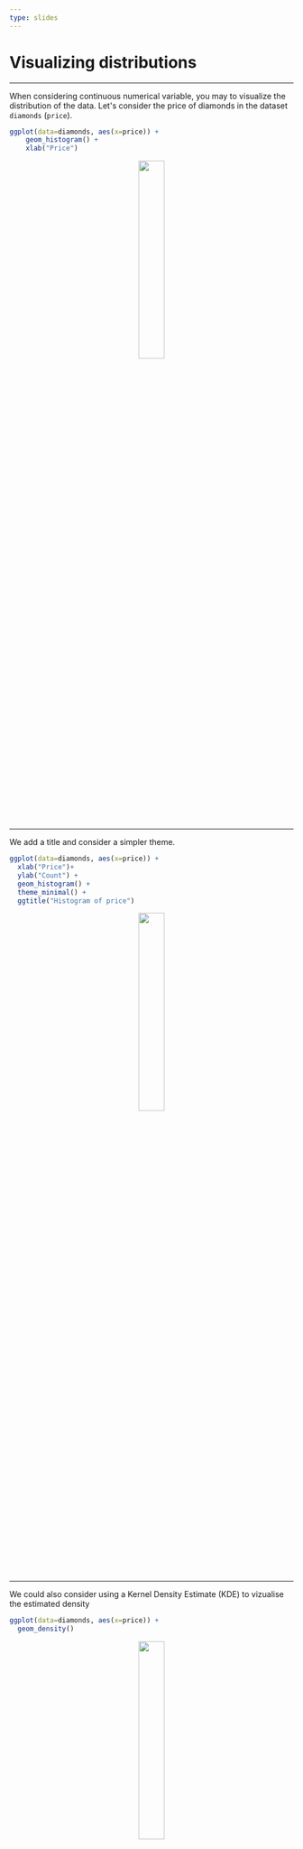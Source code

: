 ```yaml
---
type: slides
---
```


# Visualizing distributions

---

When considering continuous numerical variable, you may to visualize the distribution of the data. Let's consider the price of diamonds in the dataset `diamonds` (`price`). 

```R
ggplot(data=diamonds, aes(x=price)) +
    geom_histogram() +
    xlab("Price")
```

<div style="text-align:center"><img src="hist1.png" alt=" " width="30%"></div>


---

We add a title and consider a simpler theme.

```R
ggplot(data=diamonds, aes(x=price)) +
  xlab("Price")+
  ylab("Count") +
  geom_histogram() +
  theme_minimal() +
  ggtitle("Histogram of price")
```

<div style="text-align:center"><img src="hist2.png" alt=" " width="30%"></div>


---

We could also consider using a Kernel Density Estimate (KDE) to vizualise the estimated density

```R
ggplot(data=diamonds, aes(x=price)) +
  geom_density()
```


<div style="text-align:center"><img src="dens1.png" alt=" " width="30%"></div>


---

We change the theme, add a centered title and specify a color with some transparency value.

```R
ggplot(data=diamonds, aes(x=price)) +
  xlab("Price")+
  ylab("Density") +
  geom_density(adjust=1.5, alpha=.4, fill = "darkgrey") +
  theme_minimal() +
  ggtitle("Estimated density of price")  + 
  theme(plot.title = element_text(hjust = 0.5))
```

---

<div style="text-align:center"><img src="dens2.png" alt=" " width="35%"></div>








